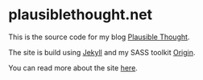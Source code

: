 plausiblethought.net
================

This is the source code for my blog [Plausible Thought](http://plausiblethought.net).

The site is build using [Jekyll](http://jekyllrb.com/) and my SASS toolkit [Origin](https://github.com/marcjenkins/Origin-Static).

You can read more about the site [here](http://plausiblethought.net/about/).
